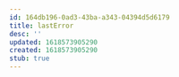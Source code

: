 ```yaml
---
id: 164db196-0ad3-43ba-a343-04394d5d6179
title: lastError
desc: ''
updated: 1618573905290
created: 1618573905290
stub: true
---
```


